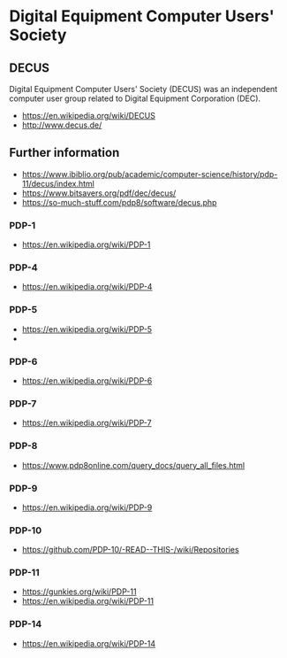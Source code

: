 # Digital Equipment Computer Users' Society

## DECUS
Digital Equipment Computer Users' Society (DECUS) was an independent computer user group related to Digital Equipment Corporation (DEC).
- https://en.wikipedia.org/wiki/DECUS
- http://www.decus.de/

## Further information
- https://www.ibiblio.org/pub/academic/computer-science/history/pdp-11/decus/index.html
- https://www.bitsavers.org/pdf/dec/decus/
- https://so-much-stuff.com/pdp8/software/decus.php

### PDP-1
- https://en.wikipedia.org/wiki/PDP-1

### PDP-4
- https://en.wikipedia.org/wiki/PDP-4

### PDP-5
- https://en.wikipedia.org/wiki/PDP-5
- 
### PDP-6
- https://en.wikipedia.org/wiki/PDP-6

### PDP-7
- https://en.wikipedia.org/wiki/PDP-7

### PDP-8
- https://www.pdp8online.com/query_docs/query_all_files.html

### PDP-9
- https://en.wikipedia.org/wiki/PDP-9

### PDP-10
- https://github.com/PDP-10/-READ--THIS-/wiki/Repositories

### PDP-11
- https://gunkies.org/wiki/PDP-11
- https://en.wikipedia.org/wiki/PDP-11

### PDP-14
- https://en.wikipedia.org/wiki/PDP-14


